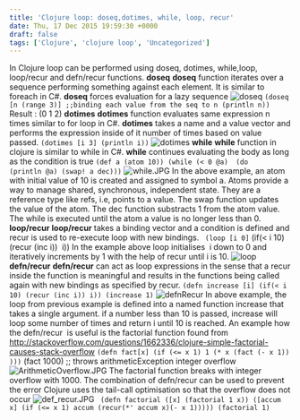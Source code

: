 ```yaml
---
title: 'Clojure loop: doseq,dotimes, while, loop, recur'
date: Thu, 17 Dec 2015 19:59:30 +0000
draft: false
tags: ['Clojure', 'clojure loop', 'Uncategorized']
---
```


In Clojure loop can be performed using doseq, dotimes, while,loop, loop/recur and defn/recur functions. **doseq** **doseq** function iterates over a sequence performing something against each element. It is similar to foreach in C#. **doseq** forces evaluation for a lazy sequence ![doseq](https://reshmeeauckloo.files.wordpress.com/2015/12/doseq.jpg) `(doseq [n (range 3)] ;;binding each value from the seq to n (println n)) ` Result : (0 1 2) **dotimes** **dotimes** function evaluates same expression n times similar to for loop in C#. **dotimes** takes a name and a value vector and performs the expression inside of it number of times based on value passed. ` (dotimes [i 3] (println i)) ` ![dotimes](https://reshmeeauckloo.files.wordpress.com/2015/12/dotimes.jpg) **while** **while** function in clojure is similar to while in C#. **while** continues evaluating the body as long as the condition is true ` (def a (atom 10)) (while (< 0 @a)  (do (println @a) (swap! a dec))) ` ![while.JPG](https://reshmeeauckloo.files.wordpress.com/2015/12/while.jpg) In the above example, an atom with initial value of 10 is created and assigned to symbol a. Atoms provide a way to manage shared, synchronous, independent state. They are a reference type like refs, i.e, points to a value. The swap function updates the value of the atom. The dec function substracts 1 from the atom value. The while is executed until the atom a value is no longer less than 0. **loop/recur** **loop/recur** takes a binding vector and a condition is defined and recur is used to re-execute loop with new bindings. ` (loop [i 0]` (if(< i 10) (recur (inc i))  i)) In the example above loop initialises  i down to 0 and iteratively increments by 1 with the help of recur until i is 10. ![loop](https://reshmeeauckloo.files.wordpress.com/2015/12/loop.jpg) **defn/recur** **defn/recur** can act as loop expressions in the sense that a recur inside the function is meaningful and results in the functions being called again with new bindings as specified by recur. ` (defn increase [i] (if(< i 10) (recur (inc i)) i)) (increase 1) ` ![defnRecur](https://reshmeeauckloo.files.wordpress.com/2015/12/defnrecur.jpg) In above example, the loop from previous example is defined into a named function increase that takes a single argument. if a number less than 10 is passed, increase will loop some number of times and return i until 10 is reached. An example how the defn/recur  is useful is the factorial function found from http://stackoverflow.com/questions/1662336/clojure-simple-factorial-causes-stack-overflow ` (defn fact[x] (if (<= x 1) 1 (* x (fact (- x 1)) ))) ` (fact 1000) ;; throws arithmeticException integer overflow ![ArithmeticOverflow.JPG](https://reshmeeauckloo.files.wordpress.com/2015/12/arithmeticoverflow.jpg) The factorial function breaks with integer overflow with 1000. The combination of defn/recur can be used to prevent the error Clojure uses the tail-call optimisation so that the overflow does not occur ![def_recur.JPG](https://reshmeeauckloo.files.wordpress.com/2015/12/def_recur.jpg) ` (defn factorial ([x] (factorial 1 x)) ([accum x] (if (<= x 1) accum (recur(*' accum x)(- x 1))))) (factorial 1)`